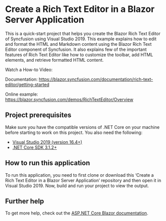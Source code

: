 # Create a Rich Text Editor in a Blazor Server Application

This is a quick-start project that helps you create the Blazor Rich Text Editor of Syncfusion using Visual Studio 2019. This example explains how to edit and format the HTML and Markdown content using the Blazor Rich Text Editor component of Syncfusion. It also explains few of the important features of Rich Text Editor like how to customize the toolbar, add HTML elements, and retrieve formatted HTML content.

Watch a How-to Video:

Documentation: 
https://blazor.syncfusion.com/documentation/rich-text-editor/getting-started

Online example: https://blazor.syncfusion.com/demos/RichTextEditor/Overview

## Project prerequisites
Make sure you have the compatible versions of .NET Core on your machine before starting to work on this project. You also need the following:
* [Visual Studio 2019 (version 16.4+)]( https://visualstudio.microsoft.com/downloads)
* [.NET Core SDK 3.1.2+](https://dotnet.microsoft.com/download/dotnet-core/3.1)

## How to run this application
To run this application, you need to first clone or download this ‘Create a Rich Text Editor in a Blazor Server Application’ repository and then open it in Visual Studio 2019. Now, build and run your project to view the output.

## Further help

To get more help, check out the [ASP.NET Core Blazor documentation](https://docs.microsoft.com/en-us/aspnet/core/blazor).

